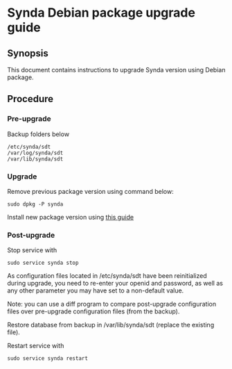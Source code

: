 # Synda Debian package upgrade guide

## Synopsis

This document contains instructions to upgrade Synda version using Debian package.

## Procedure

### Pre-upgrade

Backup folders below

    /etc/synda/sdt
    /var/log/synda/sdt
    /var/lib/synda/sdt

### Upgrade

Remove previous package version using command below:

    sudo dpkg -P synda

Install new package version using [this guide](deb_install.md)

### Post-upgrade

Stop service with

```
sudo service synda stop
```

As configuration files located in /etc/synda/sdt have been reinitialized
during upgrade, you need to re-enter your openid and password, as well as any
other parameter you may have set to a non-default value.

Note: you can use a diff program to compare post-upgrade configuration files
over pre-upgrade configuration files (from the backup).

Restore database from backup in /var/lib/synda/sdt (replace the existing file).

Restart service with

```
sudo service synda restart
```

